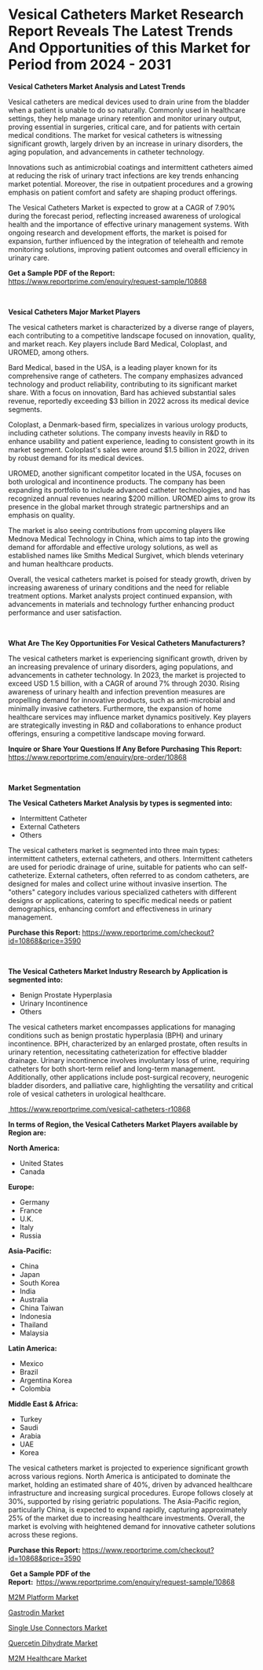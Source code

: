 <p><h1>Vesical Catheters Market Research Report Reveals The Latest Trends And Opportunities of this Market for Period from 2024 - 2031</h1></p><p><strong>Vesical Catheters Market Analysis and Latest Trends</strong></p>
<p><p>Vesical catheters are medical devices used to drain urine from the bladder when a patient is unable to do so naturally. Commonly used in healthcare settings, they help manage urinary retention and monitor urinary output, proving essential in surgeries, critical care, and for patients with certain medical conditions. The market for vesical catheters is witnessing significant growth, largely driven by an increase in urinary disorders, the aging population, and advancements in catheter technology. </p><p>Innovations such as antimicrobial coatings and intermittent catheters aimed at reducing the risk of urinary tract infections are key trends enhancing market potential. Moreover, the rise in outpatient procedures and a growing emphasis on patient comfort and safety are shaping product offerings. </p><p>The Vesical Catheters Market is expected to grow at a CAGR of 7.90% during the forecast period, reflecting increased awareness of urological health and the importance of effective urinary management systems. With ongoing research and development efforts, the market is poised for expansion, further influenced by the integration of telehealth and remote monitoring solutions, improving patient outcomes and overall efficiency in urinary care.</p></p>
<p><strong>Get a Sample PDF of the Report:&nbsp;</strong> <a href="https://www.reportprime.com/enquiry/request-sample/10868?utm_campaign=1169&utm_medium=2&utm_source=Github&utm_content=ia&utm_term=10102024&utm_id=vesical-catheters">https://www.reportprime.com/enquiry/request-sample/10868</a></p>
<p>&nbsp;</p>
<p><strong>Vesical Catheters Major Market Players</strong></p>
<p><p>The vesical catheters market is characterized by a diverse range of players, each contributing to a competitive landscape focused on innovation, quality, and market reach. Key players include Bard Medical, Coloplast, and UROMED, among others.</p><p>Bard Medical, based in the USA, is a leading player known for its comprehensive range of catheters. The company emphasizes advanced technology and product reliability, contributing to its significant market share. With a focus on innovation, Bard has achieved substantial sales revenue, reportedly exceeding $3 billion in 2022 across its medical device segments.</p><p>Coloplast, a Denmark-based firm, specializes in various urology products, including catheter solutions. The company invests heavily in R&D to enhance usability and patient experience, leading to consistent growth in its market segment. Coloplast's sales were around $1.5 billion in 2022, driven by robust demand for its medical devices.</p><p>UROMED, another significant competitor located in the USA, focuses on both urological and incontinence products. The company has been expanding its portfolio to include advanced catheter technologies, and has recognized annual revenues nearing $200 million. UROMED aims to grow its presence in the global market through strategic partnerships and an emphasis on quality.</p><p>The market is also seeing contributions from upcoming players like Mednova Medical Technology in China, which aims to tap into the growing demand for affordable and effective urology solutions, as well as established names like Smiths Medical Surgivet, which blends veterinary and human healthcare products.</p><p>Overall, the vesical catheters market is poised for steady growth, driven by increasing awareness of urinary conditions and the need for reliable treatment options. Market analysts project continued expansion, with advancements in materials and technology further enhancing product performance and user satisfaction.</p></p>
<p>&nbsp;</p>
<p><strong>What Are The Key Opportunities For Vesical Catheters Manufacturers?</strong></p>
<p><p>The vesical catheters market is experiencing significant growth, driven by an increasing prevalence of urinary disorders, aging populations, and advancements in catheter technology. In 2023, the market is projected to exceed USD 1.5 billion, with a CAGR of around 7% through 2030. Rising awareness of urinary health and infection prevention measures are propelling demand for innovative products, such as anti-microbial and minimally invasive catheters. Furthermore, the expansion of home healthcare services may influence market dynamics positively. Key players are strategically investing in R&D and collaborations to enhance product offerings, ensuring a competitive landscape moving forward.</p></p>
<p><strong>Inquire or Share Your Questions If Any Before Purchasing This Report:</strong> <a href="https://www.reportprime.com/enquiry/pre-order/10868?utm_campaign=1169&utm_medium=2&utm_source=Github&utm_content=ia&utm_term=10102024&utm_id=vesical-catheters">https://www.reportprime.com/enquiry/pre-order/10868</a></p>
<p>&nbsp;</p>
<p><strong>Market Segmentation</strong></p>
<p><strong>The Vesical Catheters Market Analysis by types is segmented into:</strong></p>
<p><ul><li>Intermittent Catheter</li><li>External Catheters</li><li>Others</li></ul></p>
<p><p>The vesical catheters market is segmented into three main types: intermittent catheters, external catheters, and others. Intermittent catheters are used for periodic drainage of urine, suitable for patients who can self-catheterize. External catheters, often referred to as condom catheters, are designed for males and collect urine without invasive insertion. The "others" category includes various specialized catheters with different designs or applications, catering to specific medical needs or patient demographics, enhancing comfort and effectiveness in urinary management.</p></p>
<p><strong>Purchase this Report:&nbsp;</strong><a href="https://www.reportprime.com/checkout?id=10868&price=3590&utm_campaign=1169&utm_medium=2&utm_source=Github&utm_content=ia&utm_term=10102024&utm_id=vesical-catheters">https://www.reportprime.com/checkout?id=10868&price=3590</a></p>
<p>&nbsp;</p>
<p><strong>The Vesical Catheters Market Industry Research by Application is segmented into:</strong></p>
<p><ul><li>Benign Prostate Hyperplasia</li><li>Urinary Incontinence</li><li>Others</li></ul></p>
<p><p>The vesical catheters market encompasses applications for managing conditions such as benign prostatic hyperplasia (BPH) and urinary incontinence. BPH, characterized by an enlarged prostate, often results in urinary retention, necessitating catheterization for effective bladder drainage. Urinary incontinence involves involuntary loss of urine, requiring catheters for both short-term relief and long-term management. Additionally, other applications include post-surgical recovery, neurogenic bladder disorders, and palliative care, highlighting the versatility and critical role of vesical catheters in urological healthcare.</p></p>
<p><a href="https://www.reportprime.com/vesical-catheters-r10868?utm_campaign=1169&utm_medium=2&utm_source=Github&utm_content=ia&utm_term=10102024&utm_id=vesical-catheters">&nbsp;https://www.reportprime.com/vesical-catheters-r10868</a></p>
<p><strong>In terms of Region, the Vesical Catheters Market Players available by Region are:</strong></p>
<p>
    <p> <strong> North America: </strong>
        <ul>
            <li>United States</li>
            <li>Canada</li>
        </ul>
        </p> 
    <p> <strong> Europe: </strong>
        <ul>
            <li>Germany</li>
            <li>France</li>
            <li>U.K.</li>
            <li>Italy</li>
            <li>Russia</li>
        </ul>
        </p> 
    <p> <strong> Asia-Pacific: </strong>
        <ul>
            <li>China</li>
            <li>Japan</li>
            <li>South Korea</li>
            <li>India</li>
            <li>Australia</li>
            <li>China Taiwan</li>
            <li>Indonesia</li>
            <li>Thailand</li>
            <li>Malaysia</li>
        </ul>
        </p> 
    <p> <strong> Latin America: </strong>
        <ul>
            <li>Mexico</li>
            <li>Brazil</li>
            <li>Argentina Korea</li>
            <li>Colombia</li>
        </ul>
        </p> 
    <p> <strong> Middle East & Africa: </strong>
        <ul>
            <li>Turkey</li>
            <li>Saudi</li>
            <li>Arabia</li>
            <li>UAE</li>
            <li>Korea</li>
        </ul>
    </p>
    </p>
<p><p>The vesical catheters market is projected to experience significant growth across various regions. North America is anticipated to dominate the market, holding an estimated share of 40%, driven by advanced healthcare infrastructure and increasing surgical procedures. Europe follows closely at 30%, supported by rising geriatric populations. The Asia-Pacific region, particularly China, is expected to expand rapidly, capturing approximately 25% of the market due to increasing healthcare investments. Overall, the market is evolving with heightened demand for innovative catheter solutions across these regions.</p></p>
<p><strong>Purchase this Report: </strong><a href="https://www.reportprime.com/checkout?id=10868&price=3590&utm_campaign=1169&utm_medium=2&utm_source=Github&utm_content=ia&utm_term=10102024&utm_id=vesical-catheters">https://www.reportprime.com/checkout?id=10868&price=3590</a></p>
<p>&nbsp;<strong>Get a Sample PDF of the Report:&nbsp;&nbsp;</strong><a href="https://www.reportprime.com/enquiry/request-sample/10868?utm_campaign=1169&utm_medium=2&utm_source=Github&utm_content=ia&utm_term=10102024&utm_id=vesical-catheters">https://www.reportprime.com/enquiry/request-sample/10868</a></p>
<p><strong></strong></p>
<p><p><a href="https://issuu.com/reportprime-2/docs/m2m-platform-market-size-2030.pptx_d4e32b1affe86c?utm_campaign=1169&utm_medium=2&utm_source=Github&utm_content=ia&utm_term=10102024&utm_id=vesical-catheters">M2M Platform Market</a></p><p><a href="https://www.linkedin.com/pulse/regulatory-landscape-its-influence-global-gastrodin-market-dynamics-rvttc?utm_campaign=1169&utm_medium=2&utm_source=Github&utm_content=ia&utm_term=10102024&utm_id=vesical-catheters">Gastrodin Market</a></p><p><a href="https://github.com/mestacrmorr0gv/Market-Research-Report-List-1/blob/main/single-use-connectors-market.md?utm_campaign=1169&utm_medium=2&utm_source=Github&utm_content=ia&utm_term=10102024&utm_id=vesical-catheters">Single Use Connectors Market</a></p><p><a href="https://www.linkedin.com/pulse/quercetin-dihydrate-market-maturity-analysis-regional-disparities-vc9kc?utm_campaign=1169&utm_medium=2&utm_source=Github&utm_content=ia&utm_term=10102024&utm_id=vesical-catheters">Quercetin Dihydrate Market</a></p><p><a href="https://issuu.com/reportprime-2/docs/m2m-healthcare-market-size-2030.ppt_799e3bde86a181?utm_campaign=1169&utm_medium=2&utm_source=Github&utm_content=ia&utm_term=10102024&utm_id=vesical-catheters">M2M Healthcare Market</a></p></p>